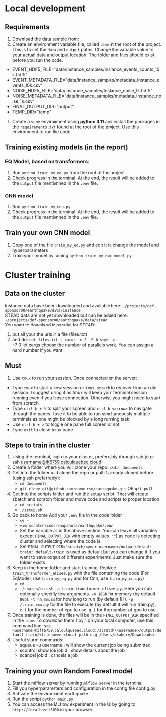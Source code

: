 # Local development
## Requirements
1. Download the data sample from:
1. Create an environment variable file, called `.env` at the root of the project. This is to set the `data` and `output` paths. Change the variable value to your actual data and output location. The folder and files should exist before you run the code.
  - EVENT_HDF5_FILE="data/instance_samples/Instance_events_counts_10k.hdf5"
  - EVENT_METADATA_FILE="data/instance_samples/metadata_Instance_events_10k.csv"
  - NOISE_HDF5_FILE="data/instance_samples/Instance_noise_1k.hdf5"
  - NOISE_METADATA_FILE="data/instance_samples/metadata_Instance_noise_1k.csv"
  - FINAL_OUTPUT_DIR="output"
  - TEMP_DIR="temp"
1. Create a `venv` environment using **python 3.11** and install the packages in the `requirements.txt` found at the root of the project. Use this environment to run the code.

## Training existing models (in the report)
### EQ Model, based on transformers:
1. Run `python train_my_eq.py` from the root of the project
2. Check progress in the terminal. At the end, the result will be added to the `output` file mentionned in the `.env` file.
### CNN model
1. Run `python train_my_cnn.py`
2. Check progress in the terminal. At the end, the result will be added to the `output` file mentionned in the `.env` file.

## Train your own CNN model
1. Copy one of the file `train_my_eq.py` and edit it to change the model and hyperparameters
2. Train your model by raining `python train_my_own_model.py` 


# Cluster training

## Data on the cluster
Instance data have been downloaded and available here: `~/projects/def-sponsor00/earthquake/data/instance`\
STEAD data are not yet downloaded but can be added here: `~/projects/def-sponsor00/earthquake/data/stead`\
You want to downlaod in parallel for STEAD:
1. put all your the urls in a file (files.txt)
1. and do:  `cat files.txt | xargs -n 1 -P 0 wget -q`\
   -P 0 let xargs choose the number of parallels work. You can assign a hard number if you want

## Must
1. Use `tmux` to run your session. Once connected on the server:
  - Type `tmux` to start a new session or `tmux attach` to recover from an old session. I suggest using it as tmux will keep your terminal session running even if you loose connection. Otherwise you might need to start from scratch
  - Type `ctrl-b + %` to split your screen and `ctrl-b <arrow>` to navigate through the panes. I use it to be able to run simultaneously multiple terminals as one might be blocked by a long running task.
  - Use `ctrl-b + z` to toggle one pane full screen or not
  - Type `exit` to close tmux pane

## Steps to train in the cluster
1. Using the terminal, login to your cluster, preferrably through ssh (e.g: ssh username@ift6759.calculquebec.cloud)
1. Create a folder where you will clone your repo: `mkdir documents`
1. Get into the folder and clone the repo or pull if already cloned before (using ssh preferrably):
     - `cd documents`
     - `git clone git@github.com:damoursm/earthquake.git` OR `git pull`
1. Get into the scripts folder and run the setup script. That will create sbatch and scratch folder and move code and scripts to proper location
     - `cd scripts`
     - `./setup.sh`
1. Go back to home Add your `.env` file in the code folder
     - `cd ~`
     - `vim scratch/code-snapshots/earthquake/.env`
     - Set the variable as in the above section. You can leave all variables except `FINAL_OUTPUT_DIR` with empty values (`""`) as code is detecting cluster and selecting where the code is.
     - Set `FINAL_OUTPUT_DIR="scratch/<your username>/output/default-train"`. `default-train` is used as default but you can change it if you want to save output of different experiments. Just make sure the folder exists
1. Keep in the home folder and start training. Replace `train_transformer_elisee.py` with the file containing the code (For EqModel, use `train_my_eq.py` and for Cnn, use `train_my_cnn.py`)
     - `cd ~`
     - `./sbatch/run.sh -p train_transformer_elisee.py`. Here you can optionally specifiy few arguments. `-m 16Gb` for memory (by default `8Gb`). `-t hh:mm:ss` for how long to run (by default 1H). `-p /train_xxx.py` for the file to execute (by default it will run train.py). `-c 1` for the number of cpu to use. `g 1` for the number of gpu to use.
1. Once training is done, the files will be in the `FINAL_OUTPUT_DIR` specified in the `.env`. To download them 1 by 1 on your local computer, use this command line: `scp <username>@ift6759.calculquebec.cloud:/scratch/<username>/output/default-train/<filename> <local path e.g /Users/ekabore/Downloads>`
1. Useful slurm commands:
     - squeue -u username : will show the current job being submitted
     - scontrol show job jobid : show details about the job
     - scancel jobid : cancels a job

## Training your own Random Forest model
1. Start the mlflow server by running `mlflow server` in the terminal
2. Fill you hyperparameters and configuration in the config file config.py
3. Activate the environment earthquake
4. Run the script `python main.py`
5. You can access the MLflow experiment in the UI by going to `http://localhost:5000` in your browser